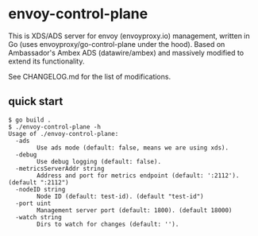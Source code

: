 # envoy-control-plane

This is XDS/ADS server for envoy (envoyproxy.io) management, written in Go (uses envoyproxy/go-control-plane under the hood).
Based on Ambassador's Ambex ADS (datawire/ambex) and massively modified to extend its functionality.

See CHANGELOG.md for the list of modifications.

## quick start
```
$ go build .
$ ./envoy-control-plane -h
Usage of ./envoy-control-plane:
  -ads
    	Use ads mode (default: false, means we are using xds).
  -debug
    	Use debug logging (default: false).
  -metricsServerAddr string
    	Address and port for metrics endpoint (default: ':2112'). (default ":2112")
  -nodeID string
    	Node ID (default: test-id). (default "test-id")
  -port uint
    	Management server port (default: 1800). (default 18000)
  -watch string
    	Dirs to watch for changes (default: '').
```
